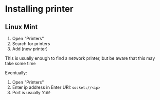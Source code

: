 # Installing printer

## Linux Mint
1. Open "Printers"
2. Search for printers
3. Add (new printer)

This is usually enough to find a network printer, but be aware that this may take some time

Eventually:

1. Open "Printers"
2. Enter ip address in Enter URI: `socket://<ip>`
3. Port is usually `9100`

